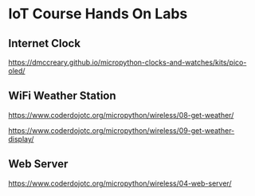 # IoT Course Hands On Labs

## Internet Clock

https://dmccreary.github.io/micropython-clocks-and-watches/kits/pico-oled/

## WiFi Weather Station

https://www.coderdojotc.org/micropython/wireless/08-get-weather/

https://www.coderdojotc.org/micropython/wireless/09-get-weather-display/

## Web Server

https://www.coderdojotc.org/micropython/wireless/04-web-server/

